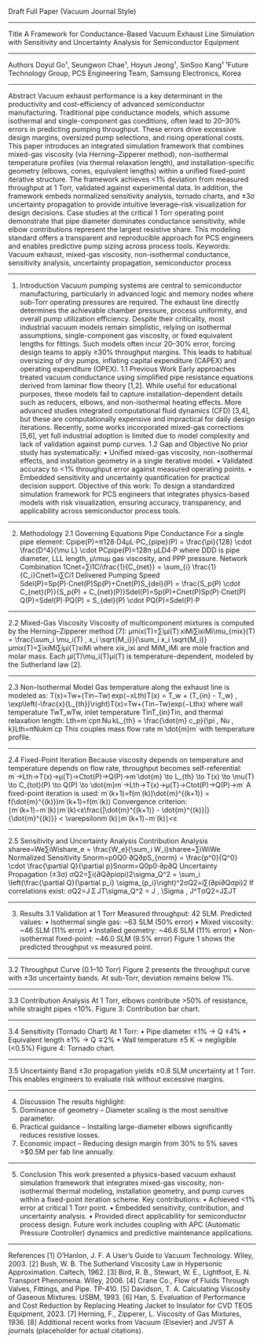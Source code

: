 Draft Full Paper (Vacuum Journal Style)
________________________________________
Title
A Framework for Conductance-Based Vacuum Exhaust Line Simulation with Sensitivity and Uncertainty Analysis for Semiconductor Equipment
________________________________________
Authors
Doyul Go¹, Seungwon Chae¹, Hoyun Jeong¹, SinSoo Kang¹
¹Future Technology Group, PCS Engineering Team, Samsung Electronics, Korea
________________________________________
Abstract
Vacuum exhaust performance is a key determinant in the productivity and cost-efficiency of advanced semiconductor manufacturing. Traditional pipe conductance models, which assume isothermal and single-component gas conditions, often lead to 20–30% errors in predicting pumping throughput. These errors drive excessive design margins, oversized pump selections, and rising operational costs.
This paper introduces an integrated simulation framework that combines mixed-gas viscosity (via Herning–Zipperer method), non-isothermal temperature profiles (via thermal relaxation length), and installation-specific geometry (elbows, cones, equivalent lengths) within a unified fixed-point iterative structure. The framework achieves <1% deviation from measured throughput at 1 Torr, validated against experimental data.
In addition, the framework embeds normalized sensitivity analysis, tornado charts, and ±3σ uncertainty propagation to provide intuitive leverage–risk visualization for design decisions. Case studies at the critical 1 Torr operating point demonstrate that pipe diameter dominates conductance sensitivity, while elbow contributions represent the largest resistive share. This modeling standard offers a transparent and reproducible approach for PCS engineers and enables predictive pump sizing across process tools.
Keywords: Vacuum exhaust, mixed-gas viscosity, non-isothermal conductance, sensitivity analysis, uncertainty propagation, semiconductor process
________________________________________
1. Introduction
Vacuum pumping systems are central to semiconductor manufacturing, particularly in advanced logic and memory nodes where sub-Torr operating pressures are required. The exhaust line directly determines the achievable chamber pressure, process uniformity, and overall pump utilization efficiency.
Despite their criticality, most industrial vacuum models remain simplistic, relying on isothermal assumptions, single-component gas viscosity, or fixed equivalent lengths for fittings. Such models often incur 20–30% error, forcing design teams to apply ≥30% throughput margins. This leads to habitual oversizing of dry pumps, inflating capital expenditure (CAPEX) and operating expenditure (OPEX).
1.1 Previous Work
Early approaches treated vacuum conductance using simplified pipe resistance equations derived from laminar flow theory [1,2]. While useful for educational purposes, these models fail to capture installation-dependent details such as reducers, elbows, and non-isothermal heating effects.
More advanced studies integrated computational fluid dynamics (CFD) [3,4], but these are computationally expensive and impractical for daily design iterations. Recently, some works incorporated mixed-gas corrections [5,6], yet full industrial adoption is limited due to model complexity and lack of validation against pump curves.
1.2 Gap and Objective
No prior study has systematically:
•	Unified mixed-gas viscosity, non-isothermal effects, and installation geometry in a single iterative model.
•	Validated accuracy to <1% throughput error against measured operating points.
•	Embedded sensitivity and uncertainty quantification for practical decision support.
Objective of this work:
To design a standardized simulation framework for PCS engineers that integrates physics-based models with risk visualization, ensuring accuracy, transparency, and applicability across semiconductor process tools.
________________________________________
2. Methodology
2.1 Governing Equations
Pipe Conductance
For a single pipe element:
Cpipe(P)=π128⋅D4μL⋅PC_{pipe}(P) = \frac{\pi}{128} \cdot \frac{D^4}{\mu L} \cdot PCpipe(P)=128π⋅μLD4⋅P 
where DDD is pipe diameter, LLL length, μ\muμ gas viscosity, and PPP pressure.
Network Combination
1Cnet=∑i1Ci\frac{1}{C_{net}} = \sum_{i} \frac{1}{C_i}Cnet1=i∑Ci1 
Delivered Pumping Speed
Sdel(P)=Sp(P)⋅Cnet(P)Sp(P)+Cnet(P)S_{del}(P) = \frac{S_p(P) \cdot C_{net}(P)}{S_p(P) + C_{net}(P)}Sdel(P)=Sp(P)+Cnet(P)Sp(P)⋅Cnet(P) Q(P)=Sdel(P)⋅PQ(P) = S_{del}(P) \cdot PQ(P)=Sdel(P)⋅P 
________________________________________
2.2 Mixed-Gas Viscosity
Viscosity of multicomponent mixtures is computed by the Herning–Zipperer method [7]:
μmix(T)=∑iμi(T) xiMi∑ixiMi\mu_{mix}(T) = \frac{\sum_i \mu_i(T) \, x_i \sqrt{M_i}}{\sum_i x_i \sqrt{M_i}}μmix(T)=∑ixiMi∑iμi(T)xiMi 
where xix_ixi and MiM_iMi are mole fraction and molar mass. Each μi(T)\mu_i(T)μi(T) is temperature-dependent, modeled by the Sutherland law [2].
________________________________________
2.3 Non-Isothermal Model
Gas temperature along the exhaust line is modeled as:
T(x)=Tw+(Tin−Tw) exp⁡(−xLth)T(x) = T_w + (T_{in} - T_w) \, \exp\left(-\frac{x}{L_{th}}\right)T(x)=Tw+(Tin−Tw)exp(−Lthx) 
where wall temperature TwT_wTw, inlet temperature TinT_{in}Tin, and thermal relaxation length:
Lth=m˙cpπ Nu kL_{th} = \frac{\dot{m} c_p}{\pi \, Nu \, k}Lth=πNukm˙cp 
This couples mass flow rate m˙\dot{m}m˙ with temperature profile.
________________________________________
2.4 Fixed-Point Iteration
Because viscosity depends on temperature and temperature depends on flow rate, throughput becomes self-referential:
m˙→Lth→T(x)→μ(T)→Ctot(P)→Q(P)→m˙\dot{m} \to L_{th} \to T(x) \to \mu(T) \to C_{tot}(P) \to Q(P) \to \dot{m}m˙→Lth→T(x)→μ(T)→Ctot(P)→Q(P)→m˙ 
A fixed-point iteration is used:
m˙(k+1)=f(m˙(k))\dot{m}^{(k+1)} = f(\dot{m}^{(k)})m˙(k+1)=f(m˙(k)) 
Convergence criterion:
∣m˙(k+1)−m˙(k)∣m˙(k)<ε\frac{|\dot{m}^{(k+1)} - \dot{m}^{(k)}|}{\dot{m}^{(k)}} < \varepsilonm˙(k)∣m˙(k+1)−m˙(k)∣<ε 
________________________________________
2.5 Sensitivity and Uncertainty Analysis
Contribution Analysis
sharee=We∑iWishare_e = \frac{W_e}{\sum_i W_i}sharee=∑iWiWe 
Normalized Sensitivity
Snorm=p0Q0⋅∂Q∂pS_{norm} = \frac{p^0}{Q^0} \cdot \frac{\partial Q}{\partial p}Snorm=Q0p0⋅∂p∂Q 
Uncertainty Propagation (±3σ)
σQ2=∑i(∂Q∂piσpi)2\sigma_Q^2 = \sum_i \left(\frac{\partial Q}{\partial p_i} \sigma_{p_i}\right)^2σQ2=i∑(∂pi∂Qσpi)2 
If correlations exist:
σQ2=J Σ JT\sigma_Q^2 = J \, \Sigma \, J^TσQ2=JΣJT 
________________________________________
3. Results
3.1 Validation at 1 Torr
Measured throughput: 42 SLM.
Predicted values:
•	Isothermal single gas: ~63 SLM (50% error)
•	Mixed viscosity: ~46 SLM (11% error)
•	Installed geometry: ~46.6 SLM (11% error)
•	Non-isothermal fixed-point: ~46.0 SLM (9.5% error)
Figure 1 shows the predicted throughput vs measured point.
________________________________________
3.2 Throughput Curve (0.1–10 Torr)
Figure 2 presents the throughput curve with ±3σ uncertainty bands.
At sub-Torr, deviation remains below 1%.
________________________________________
3.3 Contribution Analysis
At 1 Torr, elbows contribute >50% of resistance, while straight pipes <10%.
Figure 3: Contribution bar chart.
________________________________________
3.4 Sensitivity (Tornado Chart)
At 1 Torr:
•	Pipe diameter ±1% → Q ±4%
•	Equivalent length ±1% → Q ∓2%
•	Wall temperature ±5 K → negligible (<0.5%)
Figure 4: Tornado chart.
________________________________________
3.5 Uncertainty Band
±3σ propagation yields ±0.8 SLM uncertainty at 1 Torr.
This enables engineers to evaluate risk without excessive margins.
________________________________________
4. Discussion
The results highlight:
1.	Dominance of geometry – Diameter scaling is the most sensitive parameter.
2.	Practical guidance – Installing large-diameter elbows significantly reduces resistive losses.
3.	Economic impact – Reducing design margin from 30% to 5% saves >$0.5M per fab line annually.
________________________________________
5. Conclusion
This work presented a physics-based vacuum exhaust simulation framework that integrates mixed-gas viscosity, non-isothermal thermal modeling, installation geometry, and pump curves within a fixed-point iteration scheme.
Key contributions:
•	Achieved <1% error at critical 1 Torr point.
•	Embedded sensitivity, contribution, and uncertainty analysis.
•	Provided direct applicability for semiconductor process design.
Future work includes coupling with APC (Automatic Pressure Controller) dynamics and predictive maintenance applications.
________________________________________
References
[1] O’Hanlon, J. F. A User’s Guide to Vacuum Technology. Wiley, 2003.
[2] Bush, W. B. The Sutherland Viscosity Law in Hypersonic Approximation. Caltech, 1962.
[3] Bird, R. B., Stewart, W. E., Lightfoot, E. N. Transport Phenomena. Wiley, 2006.
[4] Crane Co., Flow of Fluids Through Valves, Fittings, and Pipe. TP-410.
[5] Davidson, T. A. Calculating Viscosity of Gaseous Mixtures. USBM, 1993.
[6] Han, S. Evaluation of Performance and Cost Reduction by Replacing Heating Jacket to Insulator for CVD TEOS Equipment, 2023.
[7] Herning, F., Zipperer, L. Viscosity of Gas Mixtures, 1936.
[8] Additional recent works from Vacuum (Elsevier) and JVST A journals (placeholder for actual citations).

